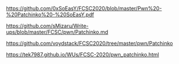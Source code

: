 https://github.com/0xSoEasY/FCSC2020/blob/master/Pwn%20-%20Patchinko%20-%20SoEasY.pdf

https://github.com/sMizaru/Write-ups/blob/master/FCSC/pwn/Patchinko.md

https://github.com/voydstack/FCSC2020/tree/master/pwn/Patchinko

https://tek7987.github.io/WUs/FCSC-2020/pwn_patchinko.html

